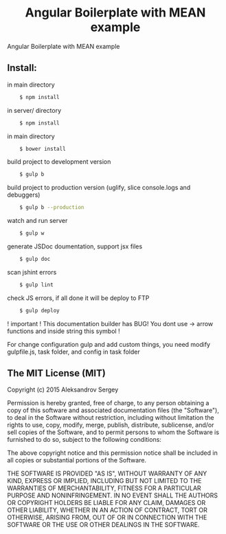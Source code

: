 <h1 align="center">Angular Boilerplate with MEAN example</h1>

Angular Boilerplate with MEAN example

## Install:
in main directory
```sh
    $ npm install
```
in server/ directory
```sh
    $ npm install
```
in main directory
```sh
    $ bower install
```
build project to development version
```sh
    $ gulp b
```
build project to production version (uglify, slice console.logs and debuggers)
```sh
    $ gulp b --production
```
watch and run server
```sh
    $ gulp w
```
generate JSDoc doumentation, support jsx files
```sh
    $ gulp doc
```
scan jshint errors
```sh
    $ gulp lint
```
check JS errors, if all done it will be deploy to FTP
```sh
    $ gulp deploy
```

! important ! This documentation builder has BUG! You dont use -> arrow functions and inside string this symbol !

For change configuration gulp and add custom things, you need modify gulpfile.js, task folder, and config in task folder

## The MIT License (MIT)

Copyright (c) 2015 Aleksandrov Sergey

Permission is hereby granted, free of charge, to any person obtaining a copy
of this software and associated documentation files (the "Software"), to deal
in the Software without restriction, including without limitation the rights
to use, copy, modify, merge, publish, distribute, sublicense, and/or sell
copies of the Software, and to permit persons to whom the Software is
furnished to do so, subject to the following conditions:

The above copyright notice and this permission notice shall be included in all
copies or substantial portions of the Software.

THE SOFTWARE IS PROVIDED "AS IS", WITHOUT WARRANTY OF ANY KIND, EXPRESS OR
IMPLIED, INCLUDING BUT NOT LIMITED TO THE WARRANTIES OF MERCHANTABILITY,
FITNESS FOR A PARTICULAR PURPOSE AND NONINFRINGEMENT. IN NO EVENT SHALL THE
AUTHORS OR COPYRIGHT HOLDERS BE LIABLE FOR ANY CLAIM, DAMAGES OR OTHER
LIABILITY, WHETHER IN AN ACTION OF CONTRACT, TORT OR OTHERWISE, ARISING FROM,
OUT OF OR IN CONNECTION WITH THE SOFTWARE OR THE USE OR OTHER DEALINGS IN THE
SOFTWARE.